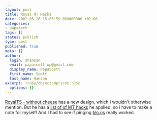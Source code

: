 ```yaml
---
layout: post
title: Royal MT Hacks
date: 2002-05-26 15:05:59.000000000 +02:00
categories:
- papatech
tags: []
status: publish
type: post
published: true
meta: {}
author:
  login: shanson
  email: papascott-wp@gmail.com
  display_name: PapaScott
  first_name: Scott
  last_name: Hanson
excerpt: !ruby/object:Hpricot::Doc
  options: {}
---
```

<p><a href="http://www.royal-ts.de/">RoyalTS - without cheese</a> has a new design, which I wouldn't otherwise mention. But he has a <a href="http://www.royal-ts.de/mtarchives/000734.php#000734">list of of MT hacks</a> he applied, so I have to make a note for myself! And I had to see if pinging <a href="http://blo.gs">blo.gs</a> really worked.</p>
